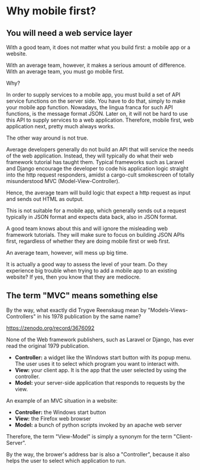 # Why mobile first?

## You will need a web service layer

With a good team, it does not matter what you build first: a mobile app or a website.

With an average team, however, it makes a serious amount of difference. With an average team, you must go mobile first.

Why?

In order to supply services to a mobile app, you must build a set of API service functions on the server side. You have to do that, simply to make your mobile app function. Nowadays, the lingua franca for such API functions, is the message format JSON. Later on, it will not be hard to use this API to supply services to a web application. Therefore, mobile first, web application next, pretty much always works.

The other way around is not true.

Average developers generally do not build an API that will service the needs of the web application. Instead, they will typically do what their web framework tutorial has taught them. Typical frameworks such as Laravel and Django encourage the developer to code his application logic straight into the http request responders, amidst a cargo-cult smokescreen of totally misunderstood MVC (Model-View-Controller).

Hence, the average team will build logic that expect a http request as input and sends out HTML as output.

This is not suitable for a mobile app, which generally sends out a request typically in JSON format and expects data back, also in JSON format.

A good team knows about this and will ignore the misleading web framework tutorials. They will make sure to focus on building JSON APIs first, regardless of whether they are doing mobile first or web first.

An average team, however, will mess up big time.

It is actually a good way to assess the level of your team. Do they experience big trouble when trying to add a mobile app to an existing website? If yes, then you know that they are mediocre.

## The term "MVC" means something else

By the way, what exactly did Trygve Reenskaug mean by "Models-Views-Controllers" in his 1978 publication by the same name?

https://zenodo.org/record/3676092

None of the Web framework publishers, such as Laravel or Django, has ever read the original 1979 publication. 


- **Controller:** a widget like the Windows start button with its popup menu. The user uses it to select which program you want to interact with.
- **View:** your client app. It is the app that the user selected by using the controller.
- **Model:** your server-side application that responds to requests by the view.


An example of an MVC situation in a website:

- **Controller:** the Windows start button
- **View:** the Firefox web browser
- **Model:** a bunch of python scripts invoked by an apache web server

Therefore, the term "View-Model" is simply a synonym for the term "Client-Server".

By the way, the brower's address bar is also a "Controller", because it also helps the user to select which application to run.

